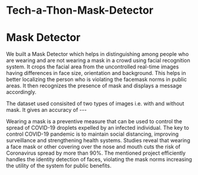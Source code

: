 # Tech-a-Thon-Mask-Detector



# Mask Detector 
We built a Mask Detector which helps in distinguishing among people who are wearing and are not wearing a mask in a crowd using facial recognition system. 
It crops the facial area from the uncontrolled real-time images having differences in face size, orientation and background. This helps in better localizing the person who is violating the facemask norms in public areas. 
It then recognizes the presence of mask and displays a message accordingly. 

The dataset used consisited of two types of images i.e. with and without mask.
It gives an accuracy of ---



Wearing a mask is a preventive measure that can be used to control the spread of COVID-19 droplets expelled by an infected individual. The key to control COVID-19 pandemic is to maintain social distancing, improving surveillance and strengthening health systems. Studies reveal that wearing a face mask or other covering over the nose and mouth cuts the risk of Coronavirus spread by more than 90%. The mentioned project efficiently handles the identity detection of faces, violating the mask norms increasing the utility of the system for public benefits.
